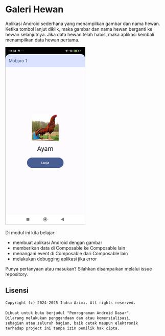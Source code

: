 # Galeri Hewan

Aplikasi Android sederhana yang menampilkan gambar dan nama hewan. Ketika tombol lanjut diklik, maka gambar dan nama hewan berganti ke hewan selanjutnya. Jika data hewan telah habis, maka aplikasi kembali menampilkan data hewan pertama.

<img src="screenshots/main.png" alt="Tampilan utama" width="250">

Di modul ini kita belajar:
- membuat aplikasi Android dengan gambar
- memberikan data di Composable ke Composable lain
- menangani event di Composable dari Composable lain
- melakukan debugging aplikasi jika error

Punya pertanyaan atau masukan? Silahkan disampaikan melalui issue repository.

## Lisensi

    Copyright (c) 2024-2025 Indra Azimi. All rights reserved.

    Dibuat untuk buku berjudul "Pemrograman Android Dasar".
    Dilarang melakukan penggandaan dan atau komersialisasi,
    sebagian atau seluruh bagian, baik cetak maupun elektronik
    terhadap project ini tanpa izin pemilik hak cipta.